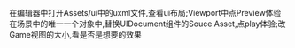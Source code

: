 在编辑器中打开Assets/ui中的uxml文件,查看ui布局;Viewport中点Preview体验
在场景中的唯一一个对象中,替换UIDocument组件的Souce Asset,点play体验;改Game视图的大小,看是否是想要的效果
